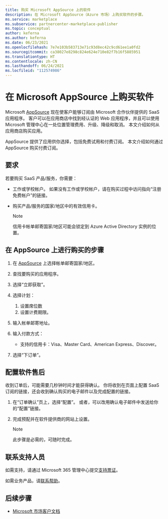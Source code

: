 ```yaml
---
title: 购买 Microsoft AppSource 上的软件
description: 在 Microsoft AppSource（Azure 市场）上购买软件的步骤。
ms.service: marketplace
ms.subservice: partnercenter-marketplace-publisher
ms.topic: conceptual
author: keferna
ms.author: keferna
ms.date: 06/23/2021
ms.openlocfilehash: 7e7e103b583713e71c93d8ec42c9cd61ee1a0fd2
ms.sourcegitcommit: ca38027e8298c824e624e710e82f7b16f5885951
ms.translationtype: HT
ms.contentlocale: zh-CN
ms.lasthandoff: 06/24/2021
ms.locfileid: "112574986"
---
```

# <a name="purchase-software-on-microsoft-appsource"></a>在 Microsoft AppSource 上购买软件

Microsoft [AppSource](https://appsource.microsoft.com/) 现在使客户能够订阅由 Microsoft 合作伙伴提供的 SaaS 应用程序。 客户可以在应用商店中找到经认证的 Web 应用程序，并且可以使用 Microsoft 管理中心在一处位置管理费用、升级、降级和取消。 本文介绍如何从应用商店购买应用。

AppSource 提供了应用供你选择，包括免费试用和付费订阅。 本文介绍如何通过 AppSource 购买付费订阅。

## <a name="requirements"></a>要求

若要购买 SaaS 产品/服务，你需要：

- 工作或学校帐户。 如果没有工作或学校帐户，请在购买过程中访问指向“注册免费帐户”的链接。

- 购买产品/服务的国家/地区中的有效信用卡。

    > [!Note]
    > 信用卡帐单邮寄国家/地区可能会锁定到 Azure Active Directory 实例的位置。

## <a name="steps-for-making-purchases-on-appsource"></a>在 AppSource 上进行购买的步骤

1. 在 [AppSource](https://appsource.microsoft.com/) 上选择帐单邮寄国家/地区。
1. 查找要购买的应用程序。
1. 选择“立即获取”。
1. 选择计划：

    1. 设置席位数
    1. 设置计费期限。
    
1. 输入帐单邮寄地址。
1. 输入付款方式：
    * 支持的信用卡：Visa、Master Card、American Express、Discover。
    
1. 选择“下订单”。

## <a name="configure-software-post-purchase"></a>配置软件售后

收到订单后，可能需要几秒钟时间才能获得确认。 你将收到在页面上配置 SaaS 订阅的链接，还会收到确认购买的电子邮件以及完成配置的链接。

1. 在“订单确认”页上，选择“配置”。 或者，可以改用确认电子邮件中发送给你的“配置”链接。
1. 完成预配并在软件提供商的网站上设置。

    > [!Note]
    > 此步骤是必需的，可随时完成。

## <a name="contact-support"></a>联系支持人员

如需支持，请通过 Microsoft 365 管理中心提交[支持票证](https://admin.microsoft.com/Adminportal/Home?source=applauncher#/homepage)。

如需业务产品，请[联系帮助](/office365/admin/contact-support-for-business-products?tabs=phone)。

## <a name="next-steps"></a>后续步骤

- [Microsoft 市场客户文档](/marketplace/)
